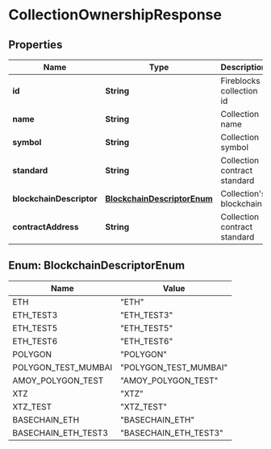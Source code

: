 

# CollectionOwnershipResponse


## Properties

| Name | Type | Description | Notes |
|------------ | ------------- | ------------- | -------------|
|**id** | **String** | Fireblocks collection id |  |
|**name** | **String** | Collection name |  [optional] |
|**symbol** | **String** | Collection symbol |  [optional] |
|**standard** | **String** | Collection contract standard |  [optional] |
|**blockchainDescriptor** | [**BlockchainDescriptorEnum**](#BlockchainDescriptorEnum) | Collection&#39;s blockchain |  |
|**contractAddress** | **String** | Collection contract standard |  [optional] |



## Enum: BlockchainDescriptorEnum

| Name | Value |
|---- | -----|
| ETH | &quot;ETH&quot; |
| ETH_TEST3 | &quot;ETH_TEST3&quot; |
| ETH_TEST5 | &quot;ETH_TEST5&quot; |
| ETH_TEST6 | &quot;ETH_TEST6&quot; |
| POLYGON | &quot;POLYGON&quot; |
| POLYGON_TEST_MUMBAI | &quot;POLYGON_TEST_MUMBAI&quot; |
| AMOY_POLYGON_TEST | &quot;AMOY_POLYGON_TEST&quot; |
| XTZ | &quot;XTZ&quot; |
| XTZ_TEST | &quot;XTZ_TEST&quot; |
| BASECHAIN_ETH | &quot;BASECHAIN_ETH&quot; |
| BASECHAIN_ETH_TEST3 | &quot;BASECHAIN_ETH_TEST3&quot; |



